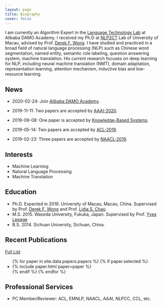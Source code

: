 ```yaml
---
layout: page
title: Biography
cover: false
---
```

I am currently an Algorithm Expert in the [Language Technology Lab](https://damo.alibaba.com/labs/language-technology?lang=en) at Alibaba DAMO Academy. I received my Ph.D at [NLP2CT](http://nlp2ct.cis.umac.mo/) Lab of University of Macau, advised by Prof. [Derek F. Wong](https://www.fst.um.edu.mo/en/staff/fstfw.html). I have studied and practiced in a broad field of natural language processing (NLP) such as Chinese word segmentation, named entity, semantic role labeling, question answering system, machine translation. His current research focuses on deep learning for NLP, including neural machine translation (NMT),  domain adaptation, representation learning, attention mechanism, inductive bias and low-resource learning.

## News
* 2020-02-24: Join [Alibaba DAMO Academy](https://damo.alibaba.com).

* 2019-11-11: Two papers are accepted by [AAAI-2020](https://aaai.org/Conferences/AAAI-20/).

* 2019-09-08: One paper is accepted by [Knowledge-Based Systems](https://www.journals.elsevier.com/knowledge-based-systems).

* 2019-05-14: Two papers are accepted by [ACL-2019](http://www.acl2019.org/).

* 2019-02-23: Three papers are accepted by [NAACL-2019](https://naacl2019.org/).

## Interests
* Machine Learning
* Natural Language Processing
* Machine Translation

## Education
* Ph.D. Expected in 2019. University of Macau, Macau, China.
  Supervised by Prof. [Derek F. Wong](https://www.fst.um.edu.mo/en/staff/fstfw.html) and Prof. [Lidia S. Chao](https://www.fst.um.edu.mo/en/staff/cds/lidiasc.html).
* M.S. 2015. Waseda University, Fukuka, Japan.
  Supervised by Prof. [Yves Lepage](https://www.waseda.jp/fsci/gips/other-en/2015/09/08/2164/)
* B.S. 2014. Sichuan University, Sichuan, China.

## Recent Publications
[Full List](/publications/)
<ul>
{% for paper in site.data.papers.papers %}
  {% if paper.selected %}
  <li>
  {% include paper.html paper=paper %}
  </li>
  {% endif %}
{% endfor %}
</ul>

## Professional Services
* PC Member/Reviewer: ACL, EMNLP, NAACL, AAAI, NLPCC, CCL, etc.
